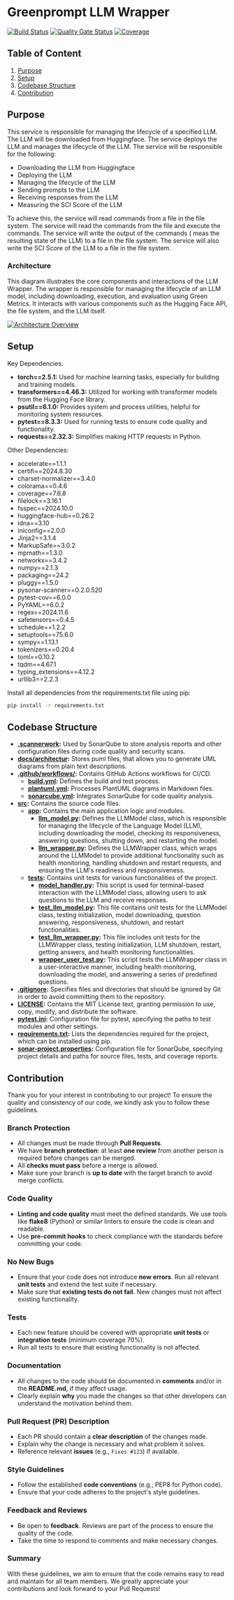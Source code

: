# Greenprompt LLM Wrapper
[![Build Status](https://github.com/gflachs/GreenPrompt_LLM_Wrapper/actions/workflows/build.yml/badge.svg)](https://github.com/gflachs/GreenPrompt_LLM_Wrapper/actions/workflows/build.yml)
[![Quality Gate Status](https://sonarcloud.io/api/project_badges/measure?project=gflachs_GreenPrompt_LLM_Wrapper&metric=alert_status)](https://sonarcloud.io/dashboard?id=gflachs_GreenPrompt_LLM_Wrapper)
[![Coverage](https://sonarcloud.io/api/project_badges/measure?project=gflachs_GreenPrompt_LLM_Wrapper&metric=coverage)](https://sonarcloud.io/dashboard?id=gflachs_GreenPrompt_LLM_Wrapper)

## Table of Content
1. [Purpose](#purpose)
2. [Setup](#setup)
3. [Codebase Structure](#codebase-structure)
4. [Contribution](#contribution)

## Purpose

This service is responsible for managing the lifecycle of a specified LLM. The LLM will be downloaded from Huggingface. The service deploys the LLM and manages the lifecycle of the LLM. The service will be responsible for the following:
- Downloading the LLM from Huggingface
- Deploying the LLM
- Managing the lifecycle of the LLM
- Sending prompts to the LLM
- Receiving responses from the LLM
- Measuring the SCI Score of the LLM

To achieve this, the service will read commands from a file in the file system. The service will read the commands from the file and execute the commands. The service will write the output of the commands ( meas the resulting state of the LLM) to a file in the file system. The service will also write the SCI Score of the LLM to a file in the file system.

### Architecture

This diagram illustrates the core components and interactions of the LLM Wrapper. The wrapper is responsible for managing the lifecycle of an LLM model, including downloading, execution, and evaluation using Green Metrics. It interacts with various components such as the Hugging Face API, the file system, and the LLM itself.

[![Architecture Overview](https://tinyurl.com/2b7fkpak)](https://tinyurl.com/2b7fkpak)<!--![Architecture Overview](./docs/architectur/overview.puml)-->


## Setup

Key Dependencies:
- **torch==2.5.1:** Used for machine learning tasks, especially for building and training models.
- **transformers==4.46.3:** Utilized for working with transformer models from the Hugging Face library.
- **psutil==6.1.0:** Provides system and process utilities, helpful for monitoring system resources.
- **pytest==8.3.3:** Used for running tests to ensure code quality and functionality.
- **requests==2.32.3:** Simplifies making HTTP requests in Python.

Other Dependencies:
- accelerate==1.1.1
- certifi==2024.8.30
- charset-normalizer==3.4.0
- colorama==0.4.6
- coverage==7.6.8
- filelock==3.16.1
- fsspec==2024.10.0
- huggingface-hub==0.26.2
- idna==3.10
- iniconfig==2.0.0
- Jinja2==3.1.4
- MarkupSafe==3.0.2
- mpmath==1.3.0
- networkx==3.4.2
- numpy==2.1.3
- packaging==24.2
- pluggy==1.5.0
- pysonar-scanner==0.2.0.520
- pytest-cov==6.0.0
- PyYAML==6.0.2
- regex==2024.11.6
- safetensors==0.4.5
- schedule==1.2.2
- setuptools==75.6.0
- sympy==1.13.1
- tokenizers==0.20.4
- toml==0.10.2
- tqdm==4.67.1
- typing_extensions==4.12.2
- urllib3==2.2.3

Install all dependencies from the requirements.txt file using pip:
```sh
pip install -r requirements.txt
```

## Codebase Structure

- **[.scannerwork](https://github.com/gflachs/GreenPrompt_LLM_Wrapper/tree/main/.scannerwork):** Used by SonarQube to store analysis reports and other configuration files during code quality and security scans.
- **[docs/architectur](https://github.com/gflachs/GreenPrompt_LLM_Wrapper/tree/main/docs/architectur):** Stores puml files, that allows you to generate UML diagrams from plain text descriptions.
- **[.github/workflows/](https://github.com/gflachs/GreenPrompt_LLM_Wrapper/tree/main/.github/workflows):** Contains GitHub Actions workflows for CI/CD.
  - **[build.yml](https://github.com/gflachs/GreenPrompt_LLM_Wrapper/blob/main/.github/workflows/build.yml):** Defines the build and test process.
  - **[plantuml.yml](https://github.com/gflachs/GreenPrompt_LLM_Wrapper/blob/main/.github/workflows/plantuml.yml):** Processes PlantUML diagrams in Markdown files.
  - **[sonarcube.yml](https://github.com/gflachs/GreenPrompt_LLM_Wrapper/blob/main/.github/workflows/sonarcube.yml):** Integrates SonarQube for code quality analysis.
- **[src](https://github.com/gflachs/GreenPrompt_LLM_Wrapper/tree/main/src):** Contains the source code files.
   - **[app](https://github.com/gflachs/GreenPrompt_LLM_Wrapper/tree/main/src/app):** Contains the main application logic and modules.
        - **[llm_model.py](https://github.com/gflachs/GreenPrompt_LLM_Wrapper/blob/main/src/app/llm_model.py):** Defines the LLMModel class, which is responsible for managing the lifecycle of the Language Model (LLM), including downloading the model, checking its responsiveness, answering questions, shutting down, and restarting the model.
        - **[llm_wrapper.py](https://github.com/gflachs/GreenPrompt_LLM_Wrapper/blob/main/src/app/llm_wrapper.py):** Defines the LLMWrapper class, which wraps around the LLMModel to provide additional functionality such as health monitoring, handling shutdown and restart requests, and ensuring the LLM's readiness and responsiveness.
   - **[tests](https://github.com/gflachs/GreenPrompt_LLM_Wrapper/tree/main/tests):** Contains unit tests for various functionalities of the project.
        - **[model_handler.py](https://github.com/gflachs/GreenPrompt_LLM_Wrapper/blob/main/src/tests/model_handler.py):** This script is used for terminal-based interaction with the LLMModel class, allowing users to ask questions to the LLM and receive responses.
        - **[test_llm_model.py](https://github.com/gflachs/GreenPrompt_LLM_Wrapper/blob/main/src/tests/test_llm_model.py):** This file contains unit tests for the LLMModel class, testing initialization, model downloading, question answering, responsiveness, shutdown, and restart functionalities.
        - **[test_llm_wrapper.py](https://github.com/gflachs/GreenPrompt_LLM_Wrapper/blob/main/src/tests/test_llm_wrapper.py):** This file includes unit tests for the LLMWrapper class, testing initialization, LLM shutdown, restart, getting answers, and health monitoring functionalities.
        - **[wrapper_user_test.py](https://github.com/gflachs/GreenPrompt_LLM_Wrapper/blob/main/src/tests/wrapper_user_test.py):** This script tests the LLMWrapper class in a user-interactive manner, including health monitoring, downloading the model, and answering a series of predefined questions.
- **[.gitignore](https://github.com/gflachs/GreenPrompt_LLM_Wrapper/blob/main/.gitignore):** Specifies files and directories that should be ignored by Git in order to avoid committing them to the repository.
- **[LICENSE](https://github.com/gflachs/GreenPrompt_LLM_Wrapper/blob/main/LICENSE):** Contains the MIT License text, granting permission to use, copy, modify, and distribute the software.
- **[pytest.ini](https://github.com/gflachs/GreenPrompt_LLM_Wrapper/blob/main/pytest.ini):** Configuration file for pytest, specifying the paths to test modules and other settings.
- **[requirements.txt](https://github.com/gflachs/GreenPrompt_LLM_Wrapper/blob/main/requirements.txt):** Lists the dependencies required for the project, which can be installed using pip.
- **[sonar-project.properties](https://github.com/gflachs/GreenPrompt_LLM_Wrapper/blob/main/sonar-project.properties):** Configuration file for SonarQube, specifying project details and paths for source files, tests, and coverage reports.
  
## Contribution

Thank you for your interest in contributing to our project! To ensure the quality and consistency of our code, we kindly ask you to follow these guidelines.

### Branch Protection

- All changes must be made through **Pull Requests**.
- We have **branch protection**: at least **one review** from another person is required before changes can be merged.
- All **checks must pass** before a merge is allowed.
- Make sure your branch is **up to date** with the target branch to avoid merge conflicts.

### Code Quality

- **Linting and code quality** must meet the defined standards. We use tools like **flake8** (Python) or similar linters to ensure the code is clean and readable.
- Use **pre-commit hooks** to check compliance with the standards before committing your code.

### No New Bugs

- Ensure that your code does not introduce **new errors**. Run all relevant **unit tests** and extend the test suite if necessary.
- Make sure that **existing tests do not fail**. New changes must not affect existing functionality.

### Tests

- Each new feature should be covered with appropriate **unit tests** or **integration tests** (minimum coverage 70%).
- Run all tests to ensure that existing functionality is not affected.

### Documentation

- All changes to the code should be documented in **comments** and/or in the **README.md**, if they affect usage.
- Clearly explain **why** you made the changes so that other developers can understand the motivation behind them.

### Pull Request (PR) Description

- Each PR should contain a **clear description** of the changes made.
- Explain why the change is necessary and what problem it solves.
- Reference relevant **issues** (e.g., `Fixes #123`) if available.

### Style Guidelines

- Follow the established **code conventions** (e.g., PEP8 for Python code).
- Ensure that your code adheres to the project's style guidelines.

### Feedback and Reviews

- Be open to **feedback**. Reviews are part of the process to ensure the quality of the code.
- Take the time to respond to comments and make necessary changes.

### Summary

With these guidelines, we aim to ensure that the code remains easy to read and maintain for all team members. We greatly appreciate your contributions and look forward to your Pull Requests!
